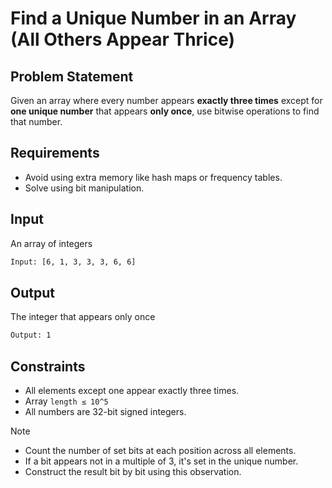# Find a Unique Number in an Array (All Others Appear Thrice)

## Problem Statement

Given an array where every number appears **exactly three times** except for **one unique number** that appears **only once**, use bitwise operations to find that number.

## Requirements

- Avoid using extra memory like hash maps or frequency tables.
- Solve using bit manipulation.

## Input

An array of integers

```bash
Input: [6, 1, 3, 3, 3, 6, 6]
```

## Output

The integer that appears only once

```bash
Output: 1
```

## Constraints

- All elements except one appear exactly three times.
- Array `length ≤ 10^5`
- All numbers are 32-bit signed integers.

> [!NOTE]
>
> - Count the number of set bits at each position across all elements.
> - If a bit appears not in a multiple of 3, it's set in the unique number.
> - Construct the result bit by bit using this observation.

